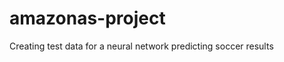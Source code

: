 amazonas-project
================

Creating test data for a neural network predicting soccer results
